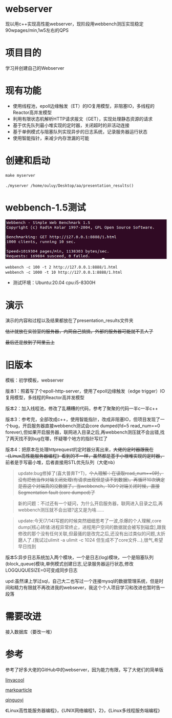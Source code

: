 # webserver

现以用c++实现高性能webserver，现阶段用webbench测压实现稳定90wpages/min,1w5左右的QPS

# 项目目的

学习并创建自己的Webserver

# 现有功能

* 使用线程池，epoll边缘触发（ET）的IO复用模型，非阻塞IO，多线程的Reactor高并发模型
* 利用有限状态机解析HTTP请求报文（GET），实现处理静态资源的请求
* 基于优先队列最小堆实现的定时器，关闭超时的非活动连接
* 基于单例模式与阻塞队列实现异步的日志系统，记录服务器运行状态
* 使用智能指针，来减少内存泄漏的可能

# 创建和启动

```
make myserver

./myserver /home/ouluy/Desktop/aa/presentation_results()
```

# webbench-1.5测试

![1000clients+10sec](https://github.com/ouluy/Web_server/blob/main/example/5.png)

```
webbench -c 100 -t 2 http://127.0.0.1:8888/1.html
webbench -c 1000 -t 10 http://127.0.0.1:8888/1.html
```

* 测试环境：Ubuntu:20.04 cpu:i5-8300H

# 演示

演示的内容和过程以及结果都放在了presentation_results文件夹

~~估计就放在实验室的服务器，内网自己搞搞，外部的服务器可能就不丢人了~~

~~最后还是放到了阿里云上~~


# 旧版本

模板：初学模板，webserver

版本1：照着写了个epoll-http-server，使用了epoll边缘触发（edge trigger）IO复用模型，多线程的Reactor高并发模型

版本2：加入线程池，修改了乱糟糟的代码，参考了聚聚的代码一半c一半c++

版本3：参考完，全部改成c++，使用智能指针，改成非阻塞IO，但项目发现了一个bug，开启服务器直接webbench测试会core dumped(fd=5 read_num==0 forever),但如果开启服务器，联网进入目录之后,再webbench测压就不会出错,找了两天找不到bug在哪，怀疑哪个地方的指针写烂了

版本4：把原本在处理httprequest的定时器分离出来，~~大佬的定时器跟我在《Linux高性能服务器编程》看到的不一样，虽然都是基于小根堆实现的定时器，~~ 前者是手写最小堆，后者直接用STL优先队列（大佬nb）

> update:bug修掉了(喜大普奔T^T)，~~个人理解：在读取read_num==0时，没有把他当作对端关闭处理(有请求出现但是读不到数据)，再循环10次确定是否这个对端真的没数据了，当webbench，100个对端关闭时候，直接Segmentation fault (core dumped)了~~

> 新的问题：不过还有一个疑问，为什么开启服务器，联网进入目录之后,再webbench测压就不会出错?这又是为啥……

> update:今天(7/14)写题的时候突然细细思考了一波,杀爆的个人理解,core dump[核心转储:进程异常终止，进程用户空间的数据就会被写到磁盘],跟我修改的那个没有任何关联,但最骚的是改完之后,还没有出过类似的问题,太折磨人了.(我试过ulimit -a ulimit -c 1024 但生成不了core文件...),很气,希望早日找到

版本5:异步日志系统加入两个模块，一个是日志(log)模块，一个是阻塞队列(block_queue)模块,单例模式创建日志,记录服务器运行状态,修改LOGQUQUESIZE=0可变成同步日志

upd:虽然课上学过sql，自己大二也写过一个连接mysql的数据管理系统，但是时间和精力有限就不再改进我的websever，我这个个人项目学习和改进也暂时告一段落

# 需要改进

接入数据库（要改一堆）

# 参考

参考了好多大佬的GitHub中的webserver，因为能力有限，写了大佬们的简单版

[linyacool](https://github.com/linyacool/WebServer)

[markparticle](https://github.com/markparticle/WebServer)

[qinguoyi](https://github.com/qinguoyi/TinyWebServer)

《Linux高性能服务器编程》，《UNIX网络编程1，2》，《Linux多线程服务端编程》
